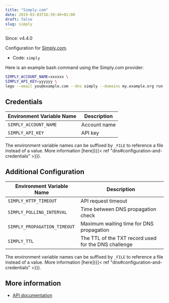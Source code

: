 ```yaml
---
title: "Simply.com"
date: 2019-03-03T16:39:46+01:00
draft: false
slug: simply
---
```


<!-- THIS DOCUMENTATION IS AUTO-GENERATED. PLEASE DO NOT EDIT. -->
<!-- providers/dns/simply/simply.toml -->
<!-- THIS DOCUMENTATION IS AUTO-GENERATED. PLEASE DO NOT EDIT. -->

Since: v4.4.0

Configuration for [Simply.com](https://www.simply.com/en/domains/).


<!--more-->

- Code: `simply`

Here is an example bash command using the Simply.com provider:

```bash
SIMPLY_ACCOUNT_NAME=xxxxxx \
SIMPLY_API_KEY=yyyyyy \
lego --email you@example.com --dns simply --domains my.example.org run
```




## Credentials

| Environment Variable Name | Description |
|-----------------------|-------------|
| `SIMPLY_ACCOUNT_NAME` | Account name |
| `SIMPLY_API_KEY` | API key |

The environment variable names can be suffixed by `_FILE` to reference a file instead of a value.
More information [here]({{< ref "dns#configuration-and-credentials" >}}).


## Additional Configuration

| Environment Variable Name | Description |
|--------------------------------|-------------|
| `SIMPLY_HTTP_TIMEOUT` | API request timeout |
| `SIMPLY_POLLING_INTERVAL` | Time between DNS propagation check |
| `SIMPLY_PROPAGATION_TIMEOUT` | Maximum waiting time for DNS propagation |
| `SIMPLY_TTL` | The TTL of the TXT record used for the DNS challenge |

The environment variable names can be suffixed by `_FILE` to reference a file instead of a value.
More information [here]({{< ref "dns#configuration-and-credentials" >}}).




## More information

- [API documentation](https://www.simply.com/en/docs/api/)

<!-- THIS DOCUMENTATION IS AUTO-GENERATED. PLEASE DO NOT EDIT. -->
<!-- providers/dns/simply/simply.toml -->
<!-- THIS DOCUMENTATION IS AUTO-GENERATED. PLEASE DO NOT EDIT. -->
